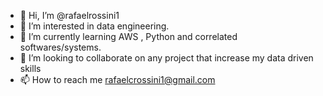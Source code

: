 - 👋 Hi, I’m @rafaelrossini1
- 👀 I’m interested in data engineering.
- 🌱 I’m currently learning AWS , Python and correlated softwares/systems.
- 💞️ I’m looking to collaborate on any project that increase my data driven skills
- 📫 How to reach me rafaelcrossini1@gmail.com

<!---
rafaelrossini1/rafaelrossini1 is a ✨ special ✨ repository because its `README.md` (this file) appears on your GitHub profile.
You can click the Preview link to take a look at your changes.
--->
